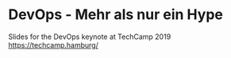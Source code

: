 # DevOps - Mehr als nur ein Hype
Slides for the DevOps keynote at TechCamp 2019 https://techcamp.hamburg/
